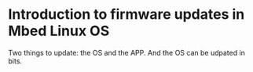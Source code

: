 # Introduction to firmware updates in Mbed Linux OS

Two things to update: the OS and the APP. And the OS can be udpated in bits.
